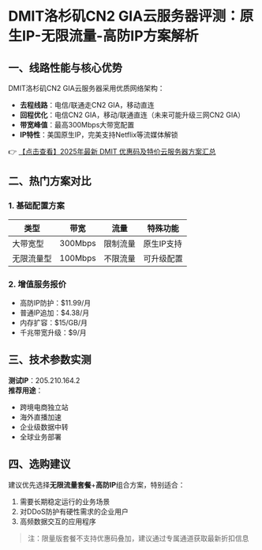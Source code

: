 # DMIT洛杉矶CN2 GIA云服务器评测：原生IP-无限流量-高防IP方案解析

## 一、线路性能与核心优势

DMIT洛杉矶CN2 GIA云服务器采用优质网络架构：
- **去程线路**：电信/联通走CN2 GIA，移动直连
- **回程优化**：电信CN2 GIA，移动/联通直连（未来可能升级三网CN2 GIA）
- **带宽峰值**：最高300Mbps大带宽配置
- **IP特性**：美国原生IP，完美支持Netflix等流媒体解锁

👉 [【点击查看】2025年最新 DMIT 优惠码及特价云服务器方案汇总](https://bit.ly/dmit_coupon)

## 二、热门方案对比

### 1. 基础配置方案
| 类型 | 带宽 | 流量 | 特殊功能 |
|------|------|------|----------|
| 大带宽型 | 300Mbps | 限制流量 | 原生IP支持 |
| 无限流量型 | 100Mbps | 不限流量 | 可升级配置 |

### 2. 增值服务报价
- 高防IP防护：$11.99/月
- 普通IP追加：$4.38/月
- 内存扩容：$15/GB/月
- 千兆带宽升级：$9/月

## 三、技术参数实测

**测试IP**：205.210.164.2  
**推荐用途**：
- 跨境电商独立站
- 海外直播加速
- 企业级数据中转
- 全球业务部署

## 四、选购建议

建议优先选择**无限流量套餐**+**高防IP**组合方案，特别适合：
1. 需要长期稳定运行的业务场景
2. 对DDoS防护有硬性需求的企业用户
3. 高频数据交互的应用程序

> 注：限量版套餐不支持优惠码叠加，建议通过专属通道获取最新折扣信息